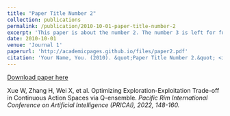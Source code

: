 ```yaml
---
title: "Paper Title Number 2"
collection: publications
permalink: /publication/2010-10-01-paper-title-number-2
excerpt: 'This paper is about the number 2. The number 3 is left for future work.'
date: 2010-10-01
venue: 'Journal 1'
paperurl: 'http://academicpages.github.io/files/paper2.pdf'
citation: 'Your Name, You. (2010). &quot;Paper Title Number 2.&quot; <i>Journal 1</i>. 1(2).'
---
```


[Download paper here](https://link.springer.com/chapter/10.1007/978-3-031-20868-3_11)

Xue W, Zhang H, Wei X, et al. Optimizing Exploration-Exploitation Trade-off in Continuous Action Spaces via Q-ensemble. <i>Pacific Rim International Conference on Artificial Intelligence (PRICAI)<i>, 2022, 148-160.
